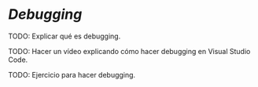 # *Debugging*

TODO: Explicar qué es debugging.

TODO: Hacer un vídeo explicando cómo hacer debugging en Visual Studio Code.

TODO: Ejercicio para hacer debugging.
